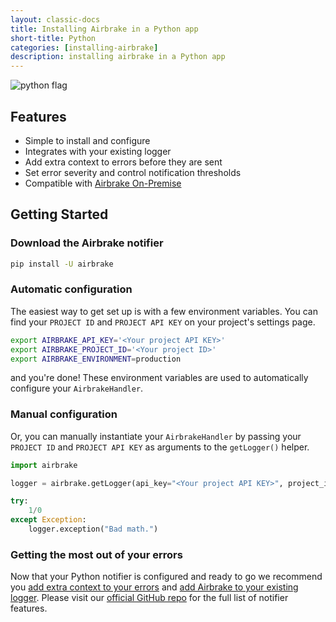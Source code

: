 ```yaml
---
layout: classic-docs
title: Installing Airbrake in a Python app
short-title: Python
categories: [installing-airbrake]
description: installing airbrake in a Python app
---
```


![python flag](/docs/assets/img/docs/python_flag.jpeg)

## Features
* Simple to install and configure
* Integrates with your existing logger
* Add extra context to errors before they are sent
* Set error severity and control notification thresholds
* Compatible with [Airbrake On-Premise](https://airbrake.io/enterprise)

## Getting Started

### Download the Airbrake notifier

```bash
pip install -U airbrake
```

### Automatic configuration

The easiest way to get set up is with a few environment variables.
You can find your `PROJECT ID` and `PROJECT API KEY` on your project's
settings page.

```bash
export AIRBRAKE_API_KEY='<Your project API KEY>'
export AIRBRAKE_PROJECT_ID='<Your project ID>'
export AIRBRAKE_ENVIRONMENT=production
```

and you're done! These environment variables are used to automatically
configure your `AirbrakeHandler`.

### Manual configuration

Or, you can manually instantiate your `AirbrakeHandler` by passing your `PROJECT
ID` and `PROJECT API KEY` as arguments to the `getLogger()` helper.

```python
import airbrake

logger = airbrake.getLogger(api_key="<Your project API KEY>", project_id=<Your project ID>)

try:
    1/0
except Exception:
    logger.exception("Bad math.")
```

### Getting the most out of your errors
Now that your Python notifier is configured and ready to go we recommend you
[add extra context to your
errors](https://github.com/airbrake/airbrake-python#giving-your-exceptions-more-context) and
[add Airbrake to your existing
logger](https://github.com/airbrake/airbrake-python#adding-the-airbrakehandler-to-your-existing-logger).
Please visit our [official GitHub
repo](https://github.com/airbrake/airbrake-python) for the full list of notifier
features.
